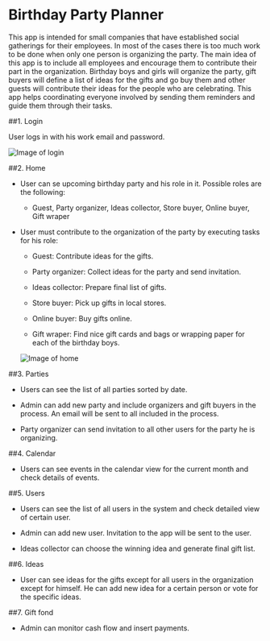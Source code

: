 # Birthday Party Planner

This app is intended for small companies that have established social gatherings for their employees. In most of the cases there is too much work to be done when only one person is organizing the party. The main idea of this app is to include all employees and encourage them to contribute their part in the organization. Birthday boys and girls will organize the party, gift buyers will define a list of ideas for the gifts and go buy them and other guests will contribute their ideas for the people who are celebrating. This app helps coordinating everyone involved by sending them reminders and guide them through their tasks.

##1. Login

  User logs in with his work email and password.
  
  ![Image of login](http://i.imgur.com/F22AFv1.png)

##2. Home

* User can se upcoming birthday party and his role in it. Possible roles are the following:

  * Guest, Party organizer, Ideas collector, Store buyer, Online buyer, Gift wraper

* User must contribute to the organization of the party by executing tasks for his role:
  
  * Guest: Contribute ideas for the gifts.

  * Party organizer: Collect ideas for the party and send invitation.

  * Ideas collector: Prepare final list of gifts.

  * Store buyer: Pick up gifts in local stores.

  * Online buyer: Buy gifts online.

  * Gift wraper: Find nice gift cards and bags or wrapping paper for each of the birthday boys.
  
  ![Image of home](http://i.imgur.com/mylUCYO.png)
 
##3. Parties
  
  * Users can see the list of all parties sorted by date.
  
  * Admin can add new party and include organizers and gift buyers in the process. An email will be sent to all included in the process.
  
  * Party organizer can send invitation to all other users for the party he is organizing.
  
##4. Calendar
  
  * Users can see events in the calendar view for the current month and check details of events.
  
##5. Users
  
  * Users can see the list of all users in the system and check detailed view of certain user.

  * Admin can add new user. Invitation to the app will be sent to the user.
  
  * Ideas collector can choose the winning idea and generate final gift list.

##6. Ideas
  
  * User can see ideas for the gifts except for all users in the organization except for himself. He can add new idea for a certain person or vote for the specific ideas.

##7. Gift fond
  
  * Admin can monitor cash flow and insert payments.
